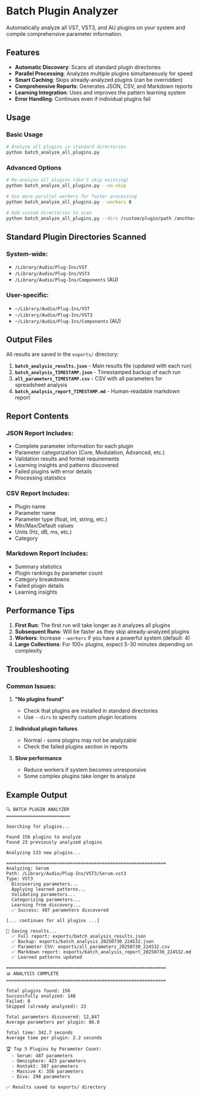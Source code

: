 # Batch Plugin Analyzer

Automatically analyze all VST, VST3, and AU plugins on your system and compile comprehensive parameter information.

## Features

- **Automatic Discovery**: Scans all standard plugin directories
- **Parallel Processing**: Analyzes multiple plugins simultaneously for speed
- **Smart Caching**: Skips already-analyzed plugins (can be overridden)
- **Comprehensive Reports**: Generates JSON, CSV, and Markdown reports
- **Learning Integration**: Uses and improves the pattern learning system
- **Error Handling**: Continues even if individual plugins fail

## Usage

### Basic Usage
```bash
# Analyze all plugins in standard directories
python batch_analyze_all_plugins.py
```

### Advanced Options
```bash
# Re-analyze all plugins (don't skip existing)
python batch_analyze_all_plugins.py --no-skip

# Use more parallel workers for faster processing
python batch_analyze_all_plugins.py --workers 8

# Add custom directories to scan
python batch_analyze_all_plugins.py --dirs /custom/plugin/path /another/path
```

## Standard Plugin Directories Scanned

### System-wide:
- `/Library/Audio/Plug-Ins/VST`
- `/Library/Audio/Plug-Ins/VST3`
- `/Library/Audio/Plug-Ins/Components` (AU)

### User-specific:
- `~/Library/Audio/Plug-Ins/VST`
- `~/Library/Audio/Plug-Ins/VST3`
- `~/Library/Audio/Plug-Ins/Components` (AU)

## Output Files

All results are saved in the `exports/` directory:

1. **`batch_analysis_results.json`** - Main results file (updated with each run)
2. **`batch_analysis_TIMESTAMP.json`** - Timestamped backup of each run
3. **`all_parameters_TIMESTAMP.csv`** - CSV with all parameters for spreadsheet analysis
4. **`batch_analysis_report_TIMESTAMP.md`** - Human-readable markdown report

## Report Contents

### JSON Report Includes:
- Complete parameter information for each plugin
- Parameter categorization (Core, Modulation, Advanced, etc.)
- Validation results and format requirements
- Learning insights and patterns discovered
- Failed plugins with error details
- Processing statistics

### CSV Report Includes:
- Plugin name
- Parameter name
- Parameter type (float, int, string, etc.)
- Min/Max/Default values
- Units (Hz, dB, ms, etc.)
- Category

### Markdown Report Includes:
- Summary statistics
- Plugin rankings by parameter count
- Category breakdowns
- Failed plugin details
- Learning insights

## Performance Tips

1. **First Run**: The first run will take longer as it analyzes all plugins
2. **Subsequent Runs**: Will be faster as they skip already-analyzed plugins
3. **Workers**: Increase `--workers` if you have a powerful system (default: 4)
4. **Large Collections**: For 100+ plugins, expect 5-30 minutes depending on complexity

## Troubleshooting

### Common Issues:

1. **"No plugins found"**
   - Check that plugins are installed in standard directories
   - Use `--dirs` to specify custom plugin locations

2. **Individual plugin failures**
   - Normal - some plugins may not be analyzable
   - Check the failed plugins section in reports

3. **Slow performance**
   - Reduce workers if system becomes unresponsive
   - Some complex plugins take longer to analyze

## Example Output

```
🔍 BATCH PLUGIN ANALYZER
========================

Searching for plugins...

Found 156 plugins to analyze
Found 23 previously analyzed plugins

Analyzing 133 new plugins...

============================================================
Analyzing: Serum
Path: /Library/Audio/Plug-Ins/VST3/Serum.vst3
Type: VST3
  Discovering parameters...
  Applying learned patterns...
  Validating parameters...
  Categorizing parameters...
  Learning from discovery...
  ✅ Success: 487 parameters discovered

[... continues for all plugins ...]

💾 Saving results...
  ✅ Full report: exports/batch_analysis_results.json
  ✅ Backup: exports/batch_analysis_20250730_224532.json
  ✅ Parameter CSV: exports/all_parameters_20250730_224532.csv
  ✅ Markdown report: exports/batch_analysis_report_20250730_224532.md
  ✅ Learned patterns updated

============================================================
📊 ANALYSIS COMPLETE
============================================================

Total plugins found: 156
Successfully analyzed: 148
Failed: 8
Skipped (already analyzed): 23

Total parameters discovered: 12,847
Average parameters per plugin: 86.8

Total time: 342.7 seconds
Average time per plugin: 2.2 seconds

🏆 Top 5 Plugins by Parameter Count:
  - Serum: 487 parameters
  - Omnisphere: 423 parameters
  - Kontakt: 387 parameters
  - Massive X: 356 parameters
  - Diva: 298 parameters

✅ Results saved to exports/ directory
```